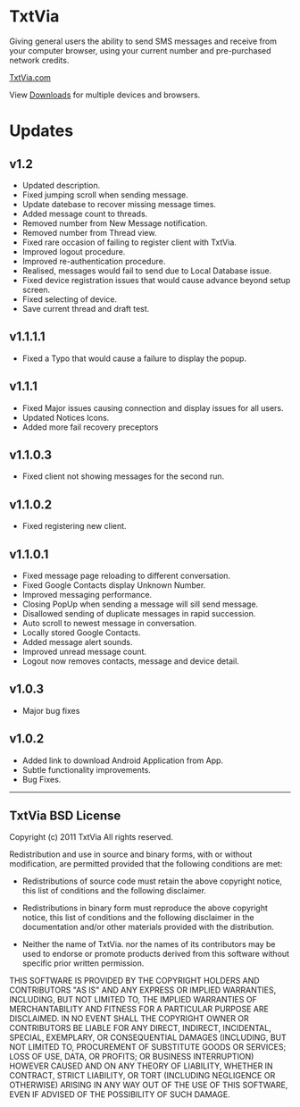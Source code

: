 TxtVia
======
Giving general users the ability to send SMS messages and receive from your computer browser, using your current number and pre-purchased network credits.

[TxtVia.com](http://txtvia.com/)

View [Downloads](http://txtvia.com/download) for multiple devices and browsers. 

Updates
====
v1.2
----
* Updated description.
* Fixed jumping scroll when sending message.
* Update datebase to recover missing message times.
* Added message count to threads.
* Removed number from New Message notification.
* Removed number from Thread view.
* Fixed rare occasion of failing to register client with TxtVia.
* Improved logout procedure.
* Improved re-authentication procedure.  
* Realised, messages would fail to send due to Local Database issue.
* Fixed device registration issues that would cause advance beyond setup screen.
* Fixed selecting of device.
* Save current thread and draft test.

v1.1.1.1
----
* Fixed a Typo that would cause a failure to display the popup.

v1.1.1
----
* Fixed Major issues causing connection and display issues for all users.
* Updated Notices Icons.
* Added more fail recovery preceptors

v1.1.0.3
----
* Fixed client not showing messages for the second run.

v1.1.0.2
----
* Fixed registering new client.

v1.1.0.1
----
* Fixed message page reloading to different conversation.
* Fixed Google Contacts display Unknown Number.
* Improved messaging performance.
* Closing PopUp when sending a message will sill send message.
* Disallowed sending of duplicate messages in rapid succession.
* Auto scroll to newest message in conversation.
* Locally stored Google Contacts.
* Added message alert sounds.
* Improved unread message count.
* Logout now removes contacts, message and device detail.

v1.0.3
-----
* Major bug fixes

v1.0.2
-----
* Added link to download Android Application from App.
* Subtle functionality improvements.
* Bug Fixes.


----

TxtVia BSD License
----

Copyright (c) 2011 TxtVia
All rights reserved.

Redistribution and use in source and binary forms, with or without modification, are permitted provided that the following conditions are met:

* Redistributions of source code must retain the above copyright notice, this list of conditions and the following disclaimer.

* Redistributions in binary form must reproduce the above copyright notice, this list of conditions and the following disclaimer in the documentation and/or other materials provided with the distribution.

* Neither the name of TxtVia. nor the names of its contributors may be used to endorse or promote products derived from this software without specific prior written permission.

THIS SOFTWARE IS PROVIDED BY THE COPYRIGHT HOLDERS AND CONTRIBUTORS "AS IS" AND ANY EXPRESS OR IMPLIED WARRANTIES, INCLUDING, BUT NOT LIMITED TO, THE IMPLIED WARRANTIES OF MERCHANTABILITY AND FITNESS FOR A PARTICULAR PURPOSE ARE DISCLAIMED. IN NO EVENT SHALL THE COPYRIGHT OWNER OR CONTRIBUTORS BE LIABLE FOR ANY DIRECT, INDIRECT, INCIDENTAL, SPECIAL, EXEMPLARY, OR CONSEQUENTIAL DAMAGES (INCLUDING, BUT NOT LIMITED TO, PROCUREMENT OF SUBSTITUTE GOODS OR SERVICES; LOSS OF USE, DATA, OR PROFITS; OR BUSINESS INTERRUPTION) HOWEVER CAUSED AND ON ANY THEORY OF LIABILITY, WHETHER IN CONTRACT, STRICT LIABILITY, OR TORT (INCLUDING NEGLIGENCE OR OTHERWISE) ARISING IN ANY WAY OUT OF THE USE OF THIS SOFTWARE, EVEN IF ADVISED OF THE POSSIBILITY OF SUCH DAMAGE.
